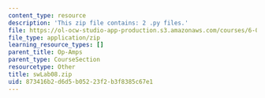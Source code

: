 ```yaml
---
content_type: resource
description: 'This zip file contains: 2 .py files.'
file: https://ol-ocw-studio-app-production.s3.amazonaws.com/courses/6-01sc-introduction-to-electrical-engineering-and-computer-science-i-spring-2011/873416b2d6d5b05223f2b3f8385c67e1_swLab08.zip
file_type: application/zip
learning_resource_types: []
parent_title: Op-Amps
parent_type: CourseSection
resourcetype: Other
title: swLab08.zip
uid: 873416b2-d6d5-b052-23f2-b3f8385c67e1
---
```

